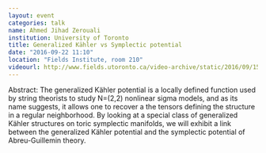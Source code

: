 ```yaml
---
layout: event
categories: talk
name: Ahmed Jihad Zerouali
institution: University of Toronto
title: Generalized Kähler vs Symplectic potential
date: "2016-09-22 11:10"
location: "Fields Institute, room 210"
videourl: http://www.fields.utoronto.ca/video-archive/static/2016/09/1511-16027/mergedvideo.ogv
---
```

Abstract: The generalized Kähler potential is a locally defined function used by string theorists to study N=(2,2) nonlinear sigma models, and as its name suggests, it allows one to recover a the tensors defining the structure in a regular neighborhood. By looking at a special class of generalized Kähler structures on toric symplectic manifolds, we will exhibit a link between the generalized Kähler potential and the symplectic potential of Abreu-Guillemin theory.
